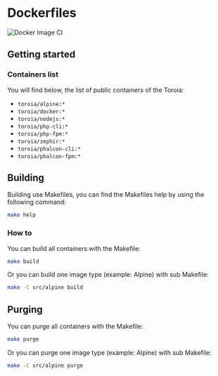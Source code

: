 # Dockerfiles
![Docker Image CI](https://github.com/toroia/dockerfiles/workflows/Docker%20Image%20CI/badge.svg?branch=master)
## Getting started
### Containers list
You will find below, the list of public containers of the Toroia:
- `toroia/alpine:*`
- `toroia/docker:*`
- `toroia/nodejs:*`
- `toroia/php-cli:*`
- `toroia/php-fpm:*`
- `toroia/zephir:*`
- `toroia/phalcon-cli:*`
- `toroia/phalcon-fpm:*`
## Building
Building use Makefiles, you can find the Makefiles help by using the following command:
```bash
make help
```
### How to
You can build all containers with the Makefile:
```bash
make build
```
Or you can build one image type (example: Alpine) with sub Makefile:
```bash
make -C src/alpine build
```
## Purging
You can purge all containers with the Makefile:
```bash
make purge
```
Or you can purge one image type (example: Alpine) with sub Makefile:
```bash
make -C src/alpine purge
```
